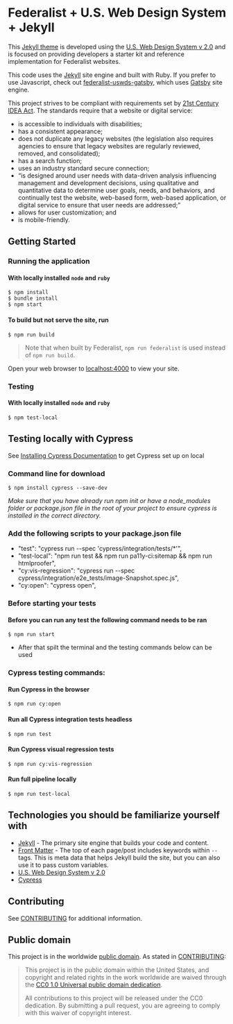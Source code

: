 <!--
  Federalist recommends you use Continuous Integration to automatically test
  and validate any new changes to your site. CircleCI is free for open source
  projcets. You should replace this badge with your own.

  https://circleci.com/
-->

# Federalist + U.S. Web Design System + Jekyll

This [Jekyll theme](https://jekyllrb.com/docs/themes/) is developed using the [U.S. Web Design System v 2.0](https://v2.designsystem.digital.gov) and is focused on providing developers a starter kit and reference implementation for Federalist websites.

This code uses the [Jekyll](https://jekyllrb.com) site engine and built with Ruby. If you prefer to use Javascript, check out [federalist-uswds-gatsby](https://github.com/18F/federalist-uswds-gatsby), which uses [Gatsby](https://gatsbyjs.org) site engine.

This project strives to be compliant with requirements set by [21st Century IDEA Act](https://www.meritalk.com/articles/senate-passes-idea-act/). The standards require that a website or digital service:

- is accessible to individuals with disabilities;
- has a consistent appearance;
- does not duplicate any legacy websites (the legislation also requires agencies to ensure that legacy websites are regularly reviewed, removed, and consolidated);
- has a search function;
- uses an industry standard secure connection;
- “is designed around user needs with data-driven analysis influencing management and development decisions, using qualitative and quantitative data to determine user goals, needs, and behaviors, and continually test the website, web-based form, web-based application, or digital service to ensure that user needs are addressed;”
- allows for user customization; and
- is mobile-friendly.

## Getting Started

### Running the application

#### With locally installed `node` and `ruby`
    $ npm install
    $ bundle install
    $ npm start

#### To build but not serve the site, run
    $ npm run build

> Note that when built by Federalist, `npm run federalist` is used instead of
`npm run build`.

Open your web browser to [localhost:4000](http://localhost:4000/) to view your
site.

### Testing

#### With locally installed `node` and `ruby`
    $ npm test-local

## Testing locally with Cypress 
See [Installing Cypress Documentation](https://docs.cypress.io/guides/getting-started/installing-cypress#System-requirements) to get Cypress set up on local 

### Command line for download 
    $ npm install cypress --save-dev
*Make sure that you have already run npm init or have a node_modules folder or package.json file in the root of your project to ensure cypress is installed in the correct directory.*

### Add the following scripts to your package.json file 
* "test": "cypress run --spec 'cypress/integration/tests/*'",
* "test-local": "npm run test && npm run pa11y-ci:sitemap && npm run htmlproofer",
* "cy:vis-regression": "cypress run --spec cypress/integration/e2e_tests/image-Snapshot.spec.js",
* "cy:open": "cypress open",

### Before starting your tests 
#### Before you can run any test the following command needs to be ran 
    $ npm run start
* After that spilt the terminal and the testing commands below can be used

### Cypress testing commands:

#### Run Cypress in the browser 
    $ npm run cy:open

#### Run all Cypress integration tests headless
    $ npm run test

#### Run Cypress visual regression tests 
    $ npm run cy:vis-regression

#### Run full pipeline locally
    $ npm run test-local

## Technologies you should be familiarize yourself with

- [Jekyll](https://jekyllrb.com/docs/) - The primary site engine that builds your code and content.
- [Front Matter](https://jekyllrb.com/docs/frontmatter) - The top of each page/post includes keywords within `--` tags. This is meta data that helps Jekyll build the site, but you can also use it to pass custom variables.
- [U.S. Web Design System v 2.0](https://v2.designsystem.digital.gov)
- [Cypress](https://docs.cypress.io/guides/overview/why-cypress)


## Contributing

See [CONTRIBUTING](CONTRIBUTING.md) for additional information.


## Public domain

This project is in the worldwide [public domain](LICENSE.md). As stated in [CONTRIBUTING](CONTRIBUTING.md):

> This project is in the public domain within the United States, and copyright
> and related rights in the work worldwide are waived through the [CC0 1.0
> Universal public domain dedication](https://creativecommons.org/publicdomain/zero/1.0/).
>
> All contributions to this project will be released under the CC0 dedication.
> By submitting a pull request, you are agreeing to comply with this waiver of
> copyright interest.
